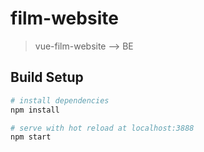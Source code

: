 # film-website

> vue-film-website --> BE

## Build Setup

``` bash
# install dependencies
npm install

# serve with hot reload at localhost:3888
npm start


